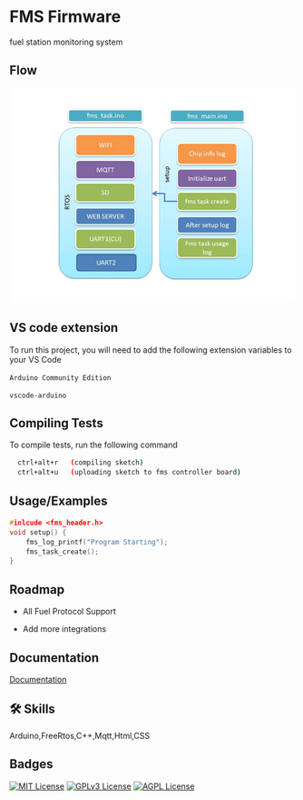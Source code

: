 
# FMS Firmware 

fuel station monitoring system 


## Flow

![App Screenshot](https://github.com/digitalengineeringtech/fms_framework/blob/main/Flow.jpg)


## VS  code extension

To run this project, you will need to add the following extension variables to your VS Code

`Arduino Community Edition`

`vscode-arduino`


## Compiling Tests

To compile tests, run the following command

```bash
  ctrl+alt+r   (compiling sketch)
  ctrl+alt+u   (uploading sketch to fms controller board)
```


## Usage/Examples

```c++
#inlcude <fms_header.h>
void setup() {
    fms_log_printf("Program Starting");
    fms_task_create();
}
```


## Roadmap

- All Fuel Protocol Support

- Add more integrations


## Documentation

[Documentation](https://github.com/digitalengineeringtech/fms_framework/blob/main/FMS_FW_Architecture_P2.0.adoc)


## 🛠 Skills
Arduino,FreeRtos,C++,Mqtt,Html,CSS


## Badges



[![MIT License](https://img.shields.io/badge/License-MIT-green.svg)](https://choosealicense.com/licenses/mit/)
[![GPLv3 License](https://img.shields.io/badge/License-GPL%20v3-yellow.svg)](https://opensource.org/licenses/)
[![AGPL License](https://img.shields.io/badge/license-AGPL-blue.svg)](http://www.gnu.org/licenses/agpl-3.0)


